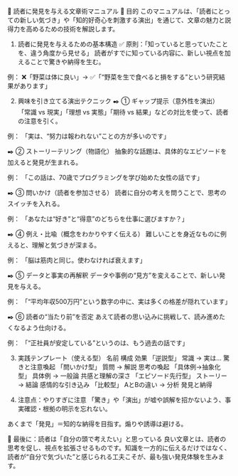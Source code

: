 📘 読者に発見を与える文章術マニュアル
🎯 目的
このマニュアルは、「読者にとっての新しい気づき」や「知的好奇心を刺激する演出」を通じて、文章の魅力と説得力を高めるための技術を解説します。

1. 読者に発見を与えるための基本構造
✅ 原則：「知っていると思っていたことを、違う角度から見せる」
読者がすでに知っている内容に、新しい視点を加えることで驚きや納得を生む。

例：
❌「野菜は体に良い」→
✅「“野菜を生で食べると損をする”という研究結果があります」

2. 興味を引き立てる演出テクニック
✒️ ① ギャップ提示（意外性を演出）
「常識 vs 現実」「理想 vs 実態」「期待 vs 結果」などの対比を使って、読者の注意を引く。

例：
「実は、“努力は報われない”ことの方が多いのです」

✒️ ② ストーリーテリング（物語化）
抽象的な話題は、具体的なエピソードを加えると発見が生まれる。

例：
「この話は、70歳でプログラミングを学び始めた女性の話です」

✒️ ③ 問いかけ（読者を参加させる）
読者に自分の考えを問うことで、思考のスイッチを入れる。

例：
「あなたは“好き”と“得意”のどちらを仕事に選びますか？」

✒️ ④ 例え・比喩（概念をわかりやすく伝える）
難しいことを身近なものに例えると、理解と気づきが深まる。

例：
「脳は筋肉と同じ。使わなければ衰えます」

✒️ ⑤ データと事実の再解釈
データや事例の“見方”を変えることで、新しい発見を与える。

例：
「“平均年収500万円”という数字の中に、実は多くの格差が隠れています」

✒️ ⑥ 読者の“当たり前”を否定
あえて読者の思い込みに挑戦して、読み進めたくなるよう仕向ける。

例：
「“正社員が安定している”というのは、もう過去の話です」

3. 実践テンプレート（使える型）
名前	構成	効果
「逆説型」	常識 → 実は...	驚きと注意喚起
「問いかけ型」	質問 → 解説	思考の喚起
「具体例→抽象化型」	具体例 → 一般論	共感と理解の深さ
「エピソード先行型」	ストーリー → 結論	感情的な引き込み
「比較型」	AとBの違い → 分析	発見と納得

4. 注意点：やりすぎに注意
「驚き」や「演出」が嘘や誤解を招かないよう、事実確認・根拠の明示を忘れない。

あくまで「発見」＝知的な納得を目指す。煽りや誘導は避ける。

🏁 最後に：読者は「自分の頭で考えたい」と思っている
良い文章とは、読者の思考を促し、視点を拡張させるものです。知識を一方的に伝えるだけではなく、読者が“自分で気づいた”と感じられる工夫こそが、最も強い発見体験を生みます。